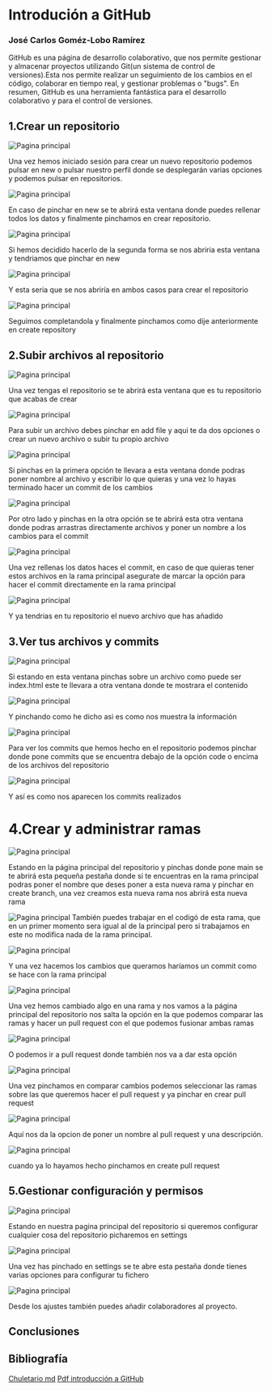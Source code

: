 # Introdución a GitHub
### José Carlos Goméz-Lobo Ramírez


GitHub es una página de desarrollo colaborativo, que nos permite gestionar y almacenar proyectos utilizando Git(un sistema de control de versiones).Esta nos permite realizar un seguimiento de los cambios en el código, colaborar en tiempo real, y gestionar problemas o "bugs". En resumen, GitHub es una herramienta fantástica para el desarrollo colaborativo y para el control de versiones.


## 1.Crear un repositorio
![Pagina principal](https://raw.githubusercontent.com/JosecarlosGlr/Practica-GitHub-MarkDown/refs/heads/main/1.png)

Una vez hemos iniciado sesión para crear un nuevo repositorio podemos pulsar en new o pulsar nuestro perfil donde se desplegarán varias opciones y podemos pulsar en repositorios.

![Pagina principal](https://raw.githubusercontent.com/JosecarlosGlr/Practica-GitHub-MarkDown/refs/heads/main/21.png)

En caso de pinchar en new se te abrirá esta ventana donde puedes rellenar todos los datos y finalmente pinchamos en crear repositorio.

![Pagina principal](https://raw.githubusercontent.com/JosecarlosGlr/Practica-GitHub-MarkDown/refs/heads/main/2Y5.png)

Si hemos decidido hacerlo de la segunda forma se nos abriria esta ventana y tendriamos que pinchar en new

![Pagina principal](https://raw.githubusercontent.com/JosecarlosGlr/Practica-GitHub-MarkDown/refs/heads/main/3.png)

Y esta seria que se nos abriría en ambos casos para crear el repositorio

![Pagina principal](https://raw.githubusercontent.com/JosecarlosGlr/Practica-GitHub-MarkDown/refs/heads/main/4.png)

Seguimos completandola y finalmente pinchamos como dije anteriormente en create repository

## 2.Subir archivos al repositorio

![Pagina principal](https://raw.githubusercontent.com/JosecarlosGlr/Practica-GitHub-MarkDown/refs/heads/main/6.png)

Una vez tengas el repositorio se te abrirá esta ventana que es tu repositorio que acabas de crear

![Pagina principal](https://raw.githubusercontent.com/JosecarlosGlr/Practica-GitHub-MarkDown/refs/heads/main/7.png)

Para subir un archivo debes pinchar en add file y aqui te da dos opciones o crear un nuevo archivo o subir tu propio archivo

![Pagina principal](https://raw.githubusercontent.com/JosecarlosGlr/Practica-GitHub-MarkDown/refs/heads/main/23.png)

Si pinchas en la primera opción te llevara a esta ventana donde podras poner nombre al archivo y escribir lo que quieras y una vez lo hayas terminado hacer un commit de los cambios

![Pagina principal](https://raw.githubusercontent.com/JosecarlosGlr/Practica-GitHub-MarkDown/refs/heads/main/22.png)

Por otro lado y pinchas en la otra opción se te abrirá esta otra ventana donde podras arrastras directamente archivos y poner un nombre a los cambios para el commit

![Pagina principal](https://raw.githubusercontent.com/JosecarlosGlr/Practica-GitHub-MarkDown/refs/heads/main/9.png)

Una vez rellenas los datos haces el commit, en caso de que quieras tener estos archivos en la rama principal asegurate de marcar la opción para hacer el commit directamente en la rama principal

![Pagina principal](https://raw.githubusercontent.com/JosecarlosGlr/Practica-GitHub-MarkDown/refs/heads/main/10Y12Y18.png)

Y ya tendrias en tu repositorio el nuevo archivo que has añadido

## 3.Ver tus archivos y commits

![Pagina principal](https://raw.githubusercontent.com/JosecarlosGlr/Practica-GitHub-MarkDown/refs/heads/main/10Y12Y18.png)

Si estando en esta ventana pinchas sobre un archivo como puede ser index.html este te llevara a otra ventana donde te mostrara el contenido

![Pagina principal](https://raw.githubusercontent.com/JosecarlosGlr/Practica-GitHub-MarkDown/refs/heads/main/11.png)

Y pinchando como he dicho asi es como nos muestra la información

![Pagina principal](https://raw.githubusercontent.com/JosecarlosGlr/Practica-GitHub-MarkDown/refs/heads/main/10Y12Y18.png)

Para ver los commits que hemos hecho en el repositorio podemos pinchar donde pone commits que se encuentra debajo de la opción code o encima de los archivos del repositorio

![Pagina principal](https://raw.githubusercontent.com/JosecarlosGlr/Practica-GitHub-MarkDown/refs/heads/main/13.png)

Y así es como nos aparecen los commits realizados

# 4.Crear y administrar ramas

![Pagina principal](https://raw.githubusercontent.com/JosecarlosGlr/Practica-GitHub-MarkDown/refs/heads/main/14.png)

Estando en la página principal del repositorio y pinchas donde pone main se te abrirá esta pequeña pestaña donde si te encuentras en la rama principal podras poner el nombre que deses poner a esta nueva rama y pinchar en create branch, una vez creamos esta nueva rama nos abrirá esta nueva rama

![Pagina principal](https://raw.githubusercontent.com/JosecarlosGlr/Practica-GitHub-MarkDown/refs/heads/main/24.png)
También puedes trabajar en el codigó de esta rama, que en un primer momento sera igual al de la principal pero si trabajamos en este no modifica nada de la rama principal.

![Pagina principal](https://raw.githubusercontent.com/JosecarlosGlr/Practica-GitHub-MarkDown/refs/heads/main/26.png)

Y una vez hacemos los cambios que queramos haríamos un commit como se hace con la rama principal

![Pagina principal](https://raw.githubusercontent.com/JosecarlosGlr/Practica-GitHub-MarkDown/refs/heads/main/27.png)

Una vez hemos cambiado algo en una rama y nos vamos a la página principal del repositorio nos salta la opción en la que podemos comparar las ramas y hacer un pull request con el que podemos fusionar ambas ramas

![Pagina principal](https://raw.githubusercontent.com/JosecarlosGlr/Practica-GitHub-MarkDown/refs/heads/main/28.png)

O podemos ir a pull request donde también nos va a dar esta opción

![Pagina principal](https://raw.githubusercontent.com/JosecarlosGlr/Practica-GitHub-MarkDown/refs/heads/main/15.png)

Una vez pinchamos en comparar cambios podemos seleccionar las ramas sobre las que queremos hacer el pull request y ya pinchar en crear pull request

![Pagina principal](https://raw.githubusercontent.com/JosecarlosGlr/Practica-GitHub-MarkDown/refs/heads/main/16.png)

Aquí nos da la opcion de poner un nombre al pull request y una descripción.

![Pagina principal](https://raw.githubusercontent.com/JosecarlosGlr/Practica-GitHub-MarkDown/refs/heads/main/17.png)

cuando ya lo hayamos hecho pinchamos en create pull request

## 5.Gestionar configuración y permisos

![Pagina principal](https://raw.githubusercontent.com/JosecarlosGlr/Practica-GitHub-MarkDown/refs/heads/main/10Y12Y18.png)

Estando en nuestra pagina principal del repositorio si queremos configurar cualquier cosa del repositorio picharemos en settings

![Pagina principal](https://raw.githubusercontent.com/JosecarlosGlr/Practica-GitHub-MarkDown/refs/heads/main/19.png)

Una vez has pinchado en settings se te abre esta pestaña donde tienes varias opciones para configurar tu fichero

![Pagina principal](https://raw.githubusercontent.com/JosecarlosGlr/Practica-GitHub-MarkDown/refs/heads/main/20.png)

Desde los ajustes también puedes añadir colaboradores al proyecto.

## Conclusiones



## Bibliografía

[Chuletario md](https://markdownlivepreview.com/?authuser=0)
[Pdf introducción a GitHub](https://github.com/JosecarlosGlr/Practica-GitHub-MarkDown/blob/main/GitHub_%20Introducci%C3%B3n.pdf)
